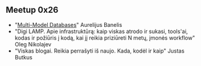 ## Meetup 0x26
* "[Multi-Model Databases](http://aurelijus.banelis.lt/prezentations/multimodel-databases-2016/Multimodel-databases.pdf)" Aurelijus Banelis
* "Digi LAMP. Apie infrastruktūrą: kaip viskas atrodo ir sukasi, tools'ai, kodas ir požiūris į kodą, kai jį reikia priziūreti N metų, įmonės workflow" Oleg Nikolajev
* "Viskas blogai. Reikia perrašyti iš naujo. Kada, kodėl ir kaip" Justas Butkus
